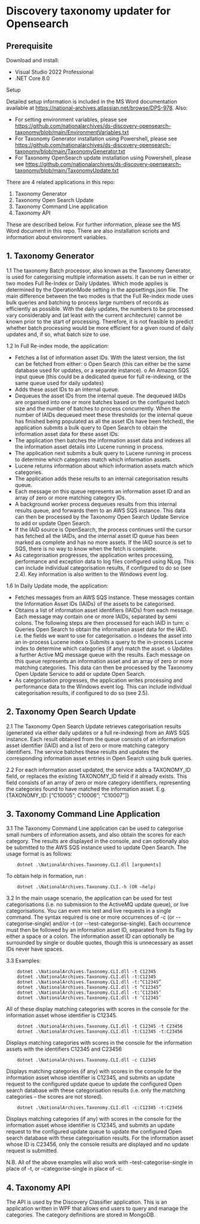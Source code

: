 # Discovery taxonomy updater for Opensearch

## Prerequisite

Download and install:

- Visual Studio 2022 Professional
- .NET Core 8.0

Setup

Detailed setup information is included in the MS Word documentation available at https://national-archives.atlassian.net/browse/DPS-978.  Also:
- For setting environment variables, please see https://github.com/nationalarchives/ds-discovery-opensearch-taxonomy/blob/main/EnvironmentVariables.txt
- For Taxonomy Generator installation using Powershell,  please see https://github.com/nationalarchives/ds-discovery-opensearch-taxonomy/blob/main/TaxonomyGenerator.txt
- For Taxonomy OpenSearch update installation using Powershell, please see https://github.com/nationalarchives/ds-discovery-opensearch-taxonomy/blob/main/TaxonomyUpdate.txt

There are 4 related applications in this repo:

1. Taxonomy Generator
2. Taxonomy Open Search Update
3. Taxonomy Command Line application
4. Taxonomy API

These are described below.  For further information, please see the MS Word document in this repo.  There are also installation scriots and information about environment variables.

## 1. Taxonomy Generator

1.1	The taxonomy Batch processor, also known as the Taxonomy Generator, is used for categorising multiple information assets.  It can be run in either or two modes Full Re-Index or Daily Updates.  Which mode applies is determined by the OperationMode setting in the appsettings.json file.  The main difference between the two modes is that the Full Re-index mode uses bulk queries and batching to process large numbers of records as efficiently as possible.  With the daily updates, the numbers to be processed vary considerably and (at least with the current architecture) cannot be known prior to the start of processing.  Therefore, it is not feasible to predict whether batch processing would be more efficient for a given round of daily updates and, if so, what batch size to use.

1.2	In Full Re-index mode, the application:

-	Fetches a list of information asset IDs.  With the latest version, the list can be fetched from either:
o	 Open Search (this can either be the same database used for updates, or a separate instance).
o	An Amazon SQS input queue (this could be a dedicated queue for full re-indexing, or the same queue used for daily updates)
-	Adds these asset IDs to an internal queue.
-	Dequeues the asset IDs from the internal queue.  The dequeued IAIDs are organised into one or more batches based on the configured batch size and the number of batches to process concurrently. When the number of IAIDs dequeued meet these thresholds (or the internal queue has finished being populated as all the asset IDs have been fetched), the application submits a bulk query to Open Search to obtain the information asset data for these asset IDs.
-	The application then batches the information asset data and indexes all the information asset details into Lucene running in process.
-	The application next submits a bulk query to Lucene running in process to determine which categories match which information assets.
-	Lucene returns information about which information assets match which categories.
-	The application adds these results to an internal categorisation results queue.
-	Each message on this queue represents an information asset ID and an array of zero or more matching category IDs.  
-	A background worker process dequeues results from this internal results queue, and forwards them to an AWS SQS instance.  This data can then be processed by the Taxonomy Open Search Update Service to add or update Open Search.
-	If the IAID source is OpenSearch, the process continues until the cursor has fetched all the IAIDs, and the internal asset ID queue has been marked as complete and has no more assets.  If the IAID source is set to SQS, there is no way to know when the fetch is complete.
-	As categorisation progresses, the application writes processing, performance and exception data to log files configured using NLog. This can include individual categorisation results, if configured to do so (see 2.4). Key information is also written to the Windows event log.

1.6	In Daily Update mode, the application:
	
-	Fetches messages from an AWS SQS instance.  These messages contain the Information Asset IDs (IAIDs) of the assets to be categorised.
-	Obtains a list of information asset identifiers (IAIDs) from each message.  Each message may contain one or more IAIDs, separated by semi colons. The following steps are then processed for each IAID in turn:
o	Queries Open Search to obtain the information asset data for the IAID. i.e. the fields we want to use for categorisation.
o	Indexes the asset into an in-process Lucene index
o	Submits a query to the in-process Lucene index to determine which categories (if any) match the asset.
o	Updates a further Active MQ message queue with the results.  Each message on this queue represents an information asset and an array of zero or more matching categories.  This data can then be processed by the Taxonomy Open Update Service to add or update Open Search.
-	As categorisation progresses, the application writes processing and performance data to the Windows event log.  This can include individual categorisation results, if configured to do so (see 2.5).


## 2. Taxonomy Open Search Update

2.1	The Taxonomy Open Search Update retrieves categorisation results (generated via either daily updates or a full re-indexing) from an AWS SQS instance.  Each result obtained from the queue consists of an information asset identifier (IAID) and a list of zero or more matching category identifiers.  The service batches these results and updates the corresponding information asset entries in Open Search using bulk queries.

2.2	For each information asset updated, the service adds a TAXONOMY_ID field, or replaces the existing TAXONOMY_ID field if it already exists.  This field consists of an array of zero or more category identifiers, representing the categories found to have matched the information asset. E.g. {TAXONOMY_ID: [“C10005”; C10006”; “C10007”]}


## 3. Taxonomy Command Line Application

3.1	The Taxonomy Command Line application can be used to categorise small numbers of information assets, and also obtain the scores for each category.  The results are displayed in the console, and can optionally also be submitted to the AWS SQS instance used to update Open Search. The usage format is as follows:
```
	dotnet .\NationalArchives.Taxonomy.CLI.dll [arguments]
```
To obtain help in formation, run :
```
	dotnet .\NationalArchives.Taxonomy.CLI.-h (OR –help)
```
3.2	In the main usage scenario, the application can be used for test categorisations (i.e. no submission to the ActiveMQ update queue), or live categorisations.  You can even mix test and live requests in a single command.  The syntax required is one or more occurrences of -c (or --categorise-single) and/or -t (or --test-categorise-single).  Each occurrence must then be followed by an information asset ID, separated from its flag by either a space or a colon.  The information asset ID can optionally be surrounded by single or double quotes, though this is unnecessary as asset IDs never have spaces.

3.3	Examples:
```
	dotnet .\NationalArchives.Taxonomy.CLI.dll -t C12345
	dotnet .\NationalArchives.Taxonomy.CLI.dll -t:C12345
	dotnet .\NationalArchives.Taxonomy.CLI.dll -t:“C12345”
	dotnet .\NationalArchives.Taxonomy.CLI.dll -t “C12345”
	dotnet .\NationalArchives.Taxonomy.CLI.dll -t:’C12345’
	dotnet .\NationalArchives.Taxonomy.CLI.dll -t ‘C12345’
```
All of these display matching categories with scores in the console for the information asset whose identifier is C12345. 
```
	dotnet .\NationalArchives.Taxonomy.CLI.dll -t C12345 -t C23456 
	dotnet .\NationalArchives.Taxonomy.CLI.dll -t:C12345 -t:C23456
```
Displays matching categories with scores in the console for the information assets with the identifiers C12345 and C23456
```
	dotnet .\NationalArchives.Taxonomy.CLI.dll -c C12345
```
Displays matching categories (if any) with scores in the console for the information asset whose identifier is C12345, and submits an update request to the configured update queue to update the configured Open search database with these categorisation results (i.e. only the matching categories – the scores are not stored).
```
	dotnet .\NationalArchives.Taxonomy.CLI.dll -c:C12345 -t:C23456
```
Displays matching categories (if any) with scores in the console for the information asset whose identifier is C12345, and submits an update request to the configured update queue to update the configured Open search database with these categorisation results.  For the information asset whose ID is C23456, only the console results are displayed and no update request is submitted.


 N.B. All of the above examples will also work with –test-categorise-single in place of -t, or –categorise-single in place of -c.

## 4. Taxonomy API

   The API is used by the Discovery Classifier application.  This is an application written in WPF that allows end users to query and manage the categories.  The category definitions are stored in MongoDB.
